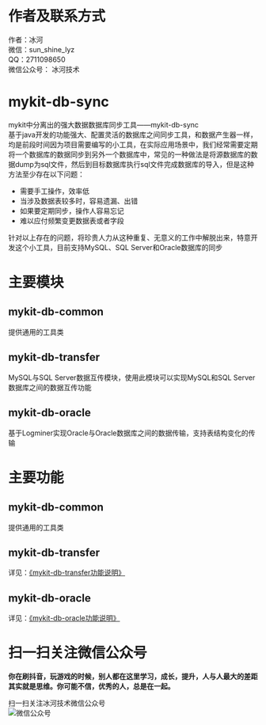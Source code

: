# 作者及联系方式
作者：冰河  
微信：sun_shine_lyz  
QQ：2711098650  
微信公众号： 冰河技术

# mykit-db-sync
mykit中分离出的强大数据数据库同步工具——mykit-db-sync  
基于java开发的功能强大、配置灵活的数据库之间同步工具，和数据产生器一样，均是前段时间因为项目需要编写的小工具，在实际应用场景中，我们经常需要定期将一个数据库的数据同步到另外一个数据库中，常见的一种做法是将源数据库的数据dump为sql文件，然后到目标数据库执行sql文件完成数据库的导入，但是这种方法至少存在以下问题：
- 需要手工操作，效率低
- 当涉及数据表较多时，容易遗漏、出错
- 如果要定期同步，操作人容易忘记
- 难以应付频繁变更数据表或者字段

针对以上存在的问题，将珍贵人力从这种重复、无意义的工作中解脱出来，特意开发这个小工具，目前支持MySQL、SQL Server和Oracle数据库的同步

# 主要模块
## mykit-db-common
提供通用的工具类

## mykit-db-transfer
MySQL与SQL Server数据互传模块，使用此模块可以实现MySQL和SQL Server数据库之间的数据互传功能

## mykit-db-oracle
基于Logminer实现Oracle与Oracle数据库之间的数据传输，支持表结构变化的传输


# 主要功能
## mykit-db-common
提供通用的工具类

## mykit-db-transfer
详见：[《mykit-db-transfer功能说明》](https://github.com/sunshinelyz/mykit-db-sync/blob/master/mykit-db-transfer/README.md)

## mykit-db-oracle
详见：[《mykit-db-oracle功能说明》](https://github.com/sunshinelyz/mykit-db-sync/blob/master/mykit-db-oracle/README.md)

# 扫一扫关注微信公众号

**你在刷抖音，玩游戏的时候，别人都在这里学习，成长，提升，人与人最大的差距其实就是思维。你可能不信，优秀的人，总是在一起。** 
  
扫一扫关注冰河技术微信公众号  
![微信公众号](https://github.com/sunshinelyz/binghe_resources/blob/master/images/subscribe/qrcode_for_gh_0d4482676600_344.jpg)  
